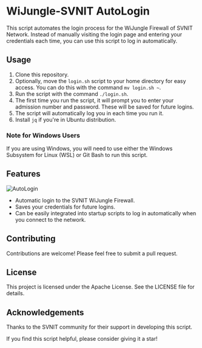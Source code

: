 # WiJungle-SVNIT AutoLogin

This script automates the login process for the WiJungle Firewall of SVNIT Network. Instead of manually visiting the login page and entering your credentials each time, you can use this script to log in automatically.

## Usage

1. Clone this repository.
2. Optionally, move the `login.sh` script to your home directory for easy access. You can do this with the command `mv login.sh ~`.
3. Run the script with the command `./login.sh`.
4. The first time you run the script, it will prompt you to enter your admission number and password. These will be saved for future logins.
5. The script will automatically log you in each time you run it.
6. Install `jq` if you're in Ubuntu distribution.

### Note for Windows Users

If you are using Windows, you will need to use either the Windows Subsystem for Linux (WSL) or Git Bash to run this script.

## Features

![AutoLogin](https://github.com/AnsahMohammad/WiJungle-AutoLogin/assets/85027826/2b0981d8-420e-4b2d-8190-9783cd02013b)

- Automatic login to the SVNIT WiJungle Firewall.
- Saves your credentials for future logins.
- Can be easily integrated into startup scripts to log in automatically when you connect to the network.

## Contributing

Contributions are welcome! Please feel free to submit a pull request.

## License

This project is licensed under the Apache License. See the LICENSE file for details.

## Acknowledgements

Thanks to the SVNIT community for their support in developing this script.

If you find this script helpful, please consider giving it a star!
